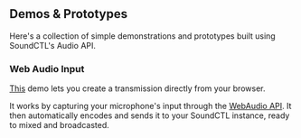 
</br>
</br>

## Demos & Prototypes

Here's a collection of simple demonstrations and prototypes built using SoundCTL's Audio API.

### Web Audio Input

<a href="https://demo.soundctl.io/web_audio_input/" target="_blank">This</a> demo lets you create a transmission directly from your browser.

It works by capturing your microphone's input through the <a href="https://developer.mozilla.org/en-US/docs/Web/API/Web_Audio_API" target="_blank">WebAudio API</a>. It then automatically encodes and sends it to your SoundCTL instance, ready to mixed and broadcasted.
